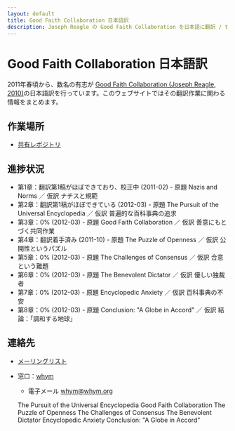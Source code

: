 ```yaml
---
layout: default
title: Good Faith Collaboration 日本語訳
description: Joseph Reagle の Good Faith Collaboration を日本語に翻訳 / translating Good Faith Collaboration into Japanese
---
```

# Good Faith Collaboration 日本語訳
2011年春頃から、数名の有志が [Good Faith Collaboration (Joseph Reagle, 2010)](http://reagle.org/joseph/2010/gfc/)の日本語訳を行っています。このウェブサイトではその翻訳作業に関わる情報をまとめます。

## 作業場所
* [共有レポジトリ](https://github.com/good-faith-collaboration-ja)

## 進捗状況
* 第1章：翻訳第1稿がほぼできており、校正中 (2011-02) - 原題 Nazis and Norms ／ 仮訳 ナチスと規範
* 第2章：翻訳第1稿がほぼできている (2012-03) - 原題 The Pursuit of the Universal Encyclopedia ／ 仮訳 普遍的な百科事典の追求
* 第3章：0% (2012-03) - 原題 Good Faith Collaboration ／ 仮訳 善意にもとづく共同作業
* 第4章：翻訳着手済み (2011-10) - 原題 The Puzzle of Openness ／ 仮訳 公開性というパズル
* 第5章：0% (2012-03) - 原題 The Challenges of Consensus ／ 仮訳 合意という難題
* 第6章：0% (2012-03) - 原題 The Benevolent Dictator ／ 仮訳 優しい独裁者
* 第7章：0% (2012-03) - 原題 Encyclopedic Anxiety ／ 仮訳 百科事典の不安
* 第8章：0% (2012-03) - 原題 Conclusion: "A Globe in Accord" ／ 仮訳 結論：「調和する地球」


## 連絡先
 * [メーリングリスト](http://groups.google.com/group/gfc-ja)
 * 窓口：[whym](https://github.com/whym)
   
   * 電子メール whym@whym.org

    
    The Pursuit of the Universal Encyclopedia
    Good Faith Collaboration
    The Puzzle of Openness
    The Challenges of Consensus
    The Benevolent Dictator
    Encyclopedic Anxiety
    Conclusion: "A Globe in Accord"
